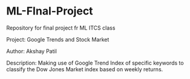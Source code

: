 # ML-FInal-Project
Repository for final project fr ML ITCS class 

Project: Google Trends and Stock Market

Author: Akshay Patil

Description:
Making use of Google Trend Index of specific keywords to classify the Dow Jones Market index based on weekly returns. 
